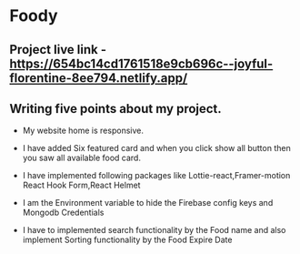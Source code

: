 # Foody 
## Project live link - https://654bc14cd1761518e9cb696c--joyful-florentine-8ee794.netlify.app/
 ## Writing five points about my project.
-  My website home is responsive. 
- I have added Six featured card  and when you click show all button then you saw all available food card.

- I have implemented following packages like Lottie-react,Framer-motion
React Hook Form,React Helmet

- I am the Environment variable to hide the Firebase config keys and Mongodb
Credentials

- I have to implemented search functionality by the Food name and also implement Sorting functionality by the Food Expire Date